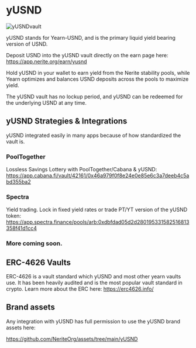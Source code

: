 # yUSND

![yUSNDvault](/img/yusnd-vault.png)

yUSND stands for Yearn-USND, and is the primary liquid yield bearing version of USND.

Deposit USND into the yUSND vault directly on the earn page here: https://app.nerite.org/earn/yusnd

Hold yUSND in your wallet to earn yield from the Nerite stability pools, while Yearn optimizes and balances USND deposits across the pools to maximize yield.

The yUSND vault has no lockup period, and yUSND can be redeemed for the underlying USND at any time.

## yUSND Strategies & Integrations
yUSND integrated easily in many apps because of how standardized the vault is.

### PoolTogether
Lossless Savings Lottery with PoolTogether/Cabana & yUSND: https://app.cabana.fi/vault/42161/0x46a979f0f8e24e0e85e6c3a7deeb4c5abd355ba2

### Spectra
Yield trading. Lock in fixed yield rates or trade PT/YT version of the yUSND token: https://app.spectra.finance/pools/arb:0xdbfdad05d2d280195331582516813358f41d1cc4

### More coming soon.

## ERC-4626 Vaults
ERC-4626 is a vault standard which yUSND and most other yearn vaults use. It has been heavily audited and is the most popular vault standard in crypto. Learn more about the ERC here: https://erc4626.info/


## Brand assets
Any integration with yUSND has full permission to use the yUSND brand assets here: 

https://github.com/NeriteOrg/assets/tree/main/yUSND

